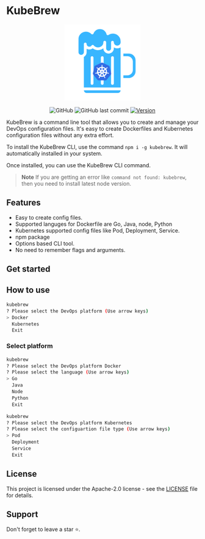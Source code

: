 # KubeBrew
<div align="center">
<img src="./logo.png" width="200px">
</div>
<div align="center">

![GitHub](https://img.shields.io/github/license/sindhuinti/kubebrew) ![GitHub last commit](https://img.shields.io/github/last-commit/sindhuinti/kubebrew) [![Version](https://img.shields.io/npm/v/kubebrew.svg)](https://npmjs.org/package/kubebrew)

</div>
KubeBrew is a command line tool that allows you to create and manage your DevOps configuration files. It's easy to create Dockerfiles and Kubernetes configuration files without any extra effort. 

To install the KubeBrew CLI, use the command `npm i -g kubebrew`. It will automatically installed in your system.

Once installed, you can use the KubeBrew CLI command.

> **Note** If you are getting an error like `command not found: kubebrew`, then you need to install latest node version.

## Features
- Easy to create config files.
- Supported languges for Dockerfile are Go, Java, node, Python
- Kubernetes supported config files like Pod, Deployment, Service. 
- npm package
- Options based CLI tool.
- No need to remember flags and arguments.

## Get started 

## How to use
```bash
kubebrew
? Please select the DevOps platform (Use arrow keys)
> Docker
  Kubernetes
  Exit
```
### Select platform
```bash
kubebrew
? Please select the DevOps platform Docker
? Please select the language (Use arrow keys)
> Go
  Java
  Node
  Python
  Exit
```

```bash
kubebrew
? Please select the DevOps platform Kubernetes
? Please select the configuartion file type (Use arrow keys)
> Pod
  Deployment
  Service
  Exit
```

## License
This project is licensed under the Apache-2.0 license - see the [LICENSE](https://github.com/Sindhuinti/kubebrew/blob/main/LICENSE) file for details.

## Support

Don't forget to leave a star ⭐️.